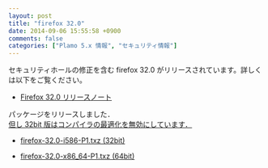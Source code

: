```yaml
---
layout: post
title: "firefox 32.0"
date: 2014-09-06 15:55:58 +0900
comments: false
categories: ["Plamo 5.x 情報", "セキュリティ情報"]
---
```


セキュリティホールの修正を含む firefox 32.0 がリリースされています。詳しくは以下をご覧ください。

* [Firefox 32.0 リリースノート](http://www.mozilla.jp/firefox/32.0/releasenotes/)

パッケージをリリースしました．   
[但し 32bit 版はコンパイラの最適化を無効にしています．](http://www.linet.gr.jp/~kojima/Plamo/ML/htdocs/201409/msg00000.html)

* [firefox-32.0-i586-P1.txz (32bit)](ftp://plamo.linet.gr.jp/pub/Plamo-5.x/x86/plamo/04_xapps/firefox-32.0-i586-P1.txz)

* [firefox-32.0-x86_64-P1.txz (64bit)](ftp://plamo.linet.gr.jp/pub/Plamo-5.x/x86_64/plamo/04_xapps/firefox-32.0-x86_64-P1.txz)
